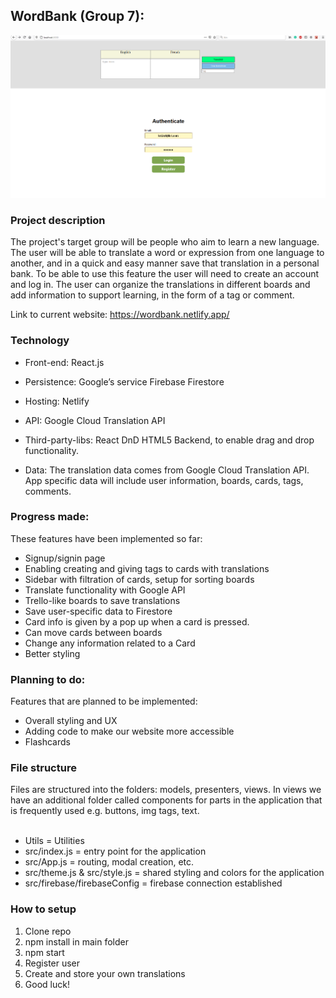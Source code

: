 ## WordBank (Group 7):

<img src="landingPage.png"/>

### Project description

The project's target group will be people who aim to learn a new language. The user will be able to translate a word or expression from one language to another, and in a quick and easy manner save that translation in a personal bank. To be able to use this feature the user will need to create an account and log in. The user can organize the translations in different boards and add information to support learning, in the form of a tag or comment. 

Link to current website: https://wordbank.netlify.app/
### Technology

- Front-end: React.js

- Persistence: Google’s service Firebase Firestore

- Hosting: Netlify

- API: Google Cloud Translation API 

- Third-party-libs: React DnD HTML5 Backend, to enable drag and drop functionality. 

- Data: The translation data comes from Google Cloud Translation API.
App specific data will include user information, boards, cards, tags, comments.

### Progress made:

These features have been implemented so far:
- Signup/signin page
- Enabling creating and giving tags to cards with translations
- Sidebar with filtration of cards, setup for sorting boards 
- Translate functionality with Google API
- Trello-like boards to save translations
- Save user-specific data to Firestore
- Card info is given by a pop up when a card is pressed.
- Can move cards between boards
- Change any information related to a Card
- Better styling


### Planning to do:

Features that are planned to be implemented:
- Overall styling and UX
- Adding code to make our website more accessible 
- Flashcards

### File structure

Files are structured into the folders: models, presenters, views. In views we have an additional
folder called components for parts in the application that is frequently used e.g. buttons, img
tags, text. 
<br/>
<br/>
* Utils = Utilities
* src/index.js = entry point for the application
* src/App.js = routing, modal creation, etc.
* src/theme.js & src/style.js = shared styling and colors for the application
* src/firebase/firebaseConfig = firebase connection established

### How to setup
1. Clone repo
2. npm install in main folder
3. npm start
4. Register user
5. Create and store your own translations
6. Good luck!
